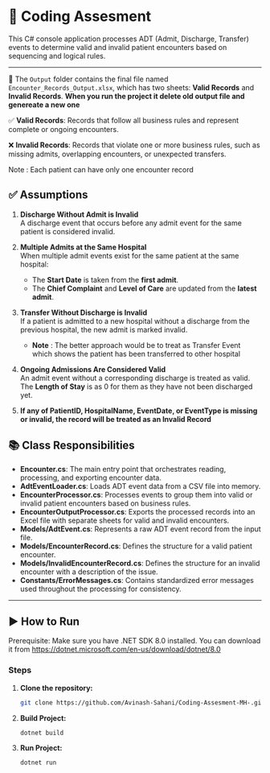 # 🏥 Coding Assesment

This C# console application processes ADT (Admit, Discharge, Transfer) events to determine valid and invalid patient encounters based on sequencing and logical rules.

---
📂 The `Output` folder contains the final file named `Encounter_Records_Output.xlsx`, which has two sheets: **Valid Records** and **Invalid Records**.
**When you run the project it delete old output file and genereate a new one**

✅ **Valid Records**: Records that follow all business rules and represent complete or ongoing encounters.

❌ **Invalid Records**: Records that violate one or more business rules, such as missing admits, overlapping encounters, or unexpected transfers.

Note : Each patient can have only one encounter record
## ✅ Assumptions

1. **Discharge Without Admit is Invalid**  
   A discharge event that occurs before any admit event for the same patient is considered invalid.

2. **Multiple Admits at the Same Hospital**  
   When multiple admit events exist for the same patient at the same hospital:
    - The **Start Date** is taken from the **first admit**.
    - The **Chief Complaint** and **Level of Care** are updated from the **latest admit**.

3. **Transfer Without Discharge is Invalid**  
   If a patient is admitted to a new hospital without a discharge from the previous hospital, the new admit is marked invalid. 
   - **Note** : The better approach would be to treat as Transfer Event which shows the patient has been transferred to other hospital

4. **Ongoing Admissions Are Considered Valid**  
   An admit event without a corresponding discharge is treated as valid. The **Length of Stay** is as 0 for them as they have not been discharged yet.
5. **If any of **PatientID**, **HospitalName**, **EventDate**, or **EventType** is missing or invalid, the record will be treated as an **Invalid Record****


## 📚 Class Responsibilities

- **Encounter.cs**: The main entry point that orchestrates reading, processing, and exporting encounter data.
- **AdtEventLoader.cs**: Loads ADT event data from a CSV file into memory.
- **EncounterProcessor.cs**: Processes events to group them into valid or invalid patient encounters based on business rules.
- **EncounterOutputProcessor.cs**: Exports the processed records into an Excel file with separate sheets for valid and invalid encounters.
- **Models/AdtEvent.cs**: Represents a raw ADT event record from the input file.
- **Models/EncounterRecord.cs**: Defines the structure for a valid patient encounter.
- **Models/InvalidEncounterRecord.cs**: Defines the structure for an invalid encounter with a description of the issue.
- **Constants/ErrorMessages.cs**: Contains standardized error messages used throughout the processing for consistency.

---

## ▶️ How to Run
Prerequisite: Make sure you have .NET SDK 8.0 installed.
You can download it from https://dotnet.microsoft.com/en-us/download/dotnet/8.0

### Steps

1. **Clone the repository:**

   ```bash
   git clone https://github.com/Avinash-Sahani/Coding-Assesment-MH-.git
   

2. **Build Project:**
   ```bash
   dotnet build

3. **Run Project:**
   ```bash
   dotnet run